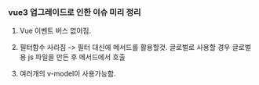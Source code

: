 ### vue3 업그레이드로 인한 이슈 미리 정리 

1. Vue 이벤트 버스 없어짐. 

2. 필터함수 사라짐
-> 필터 대신에 메서드를 활용할것. 글로벌로 사용할 경우 글로벌용 js 파일을 만든 후 메서드에서 호출

3. 여러개의 v-model이 사용가능함. 


